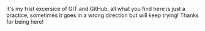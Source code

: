 it's my frist excersice of GIT and GitHub, all what you find here is just a practice, sometimes it goes in a wrong direction but will keep trying! Thanks for being here!
